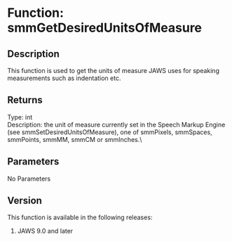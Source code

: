 # Function: smmGetDesiredUnitsOfMeasure

## Description

This function is used to get the units of measure JAWS uses for speaking
measurements such as indentation etc.

## Returns

Type: int\
Description: the unit of measure currently set in the Speech Markup
Engine (see smmSetDesiredUnitsOfMeasure), one of smmPixels, smmSpaces,
smmPoints, smmMM, smmCM or smmInches.\

## Parameters

No Parameters

## Version

This function is available in the following releases:

1.  JAWS 9.0 and later
